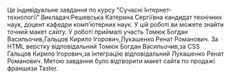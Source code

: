 Це індивідуальне завдання по курсу "Сучасні Інтернет-технології".Викладач:Решевська Катерина Сергіївна кандидат технічних наук, доцент кафедри комп'ютерних наук.
У цій роботі ви можете знайти точний макет сайту.
У роботі приймалі участь Томюк Богдан Васильочив,Гальцов Кирило Ігорович,Лукашенко Ренат Романович.
За HTML верстку відповідальний Томюк Богдан Васильочив,за CSS Гальцов Кирило Ігорович,за інтеграцію відповідальний Лукашенко Ренат Романович.
Метою завдання було відтворити макет сайта по продажі франшизи Taster.
